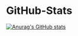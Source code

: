 # GitHub-Stats
[![Anurag's GitHub stats](https://github-readme-stats.vercel.app/api?username=JamesZhang2)](https://github.com/anuraghazra/github-readme-stats)
